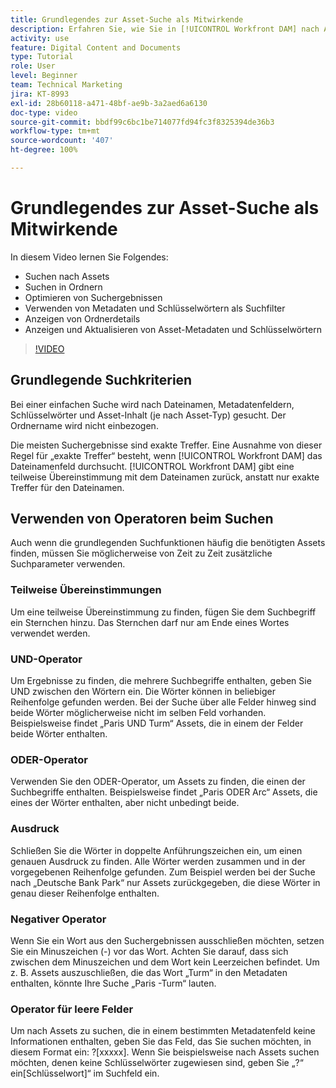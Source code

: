 ```yaml
---
title: Grundlegendes zur Asset-Suche als Mitwirkende
description: Erfahren Sie, wie Sie in [!UICONTROL Workfront DAM] nach Assets suchen, in Ordnern suchen, Suchergebnisse optimieren sowie Metadaten und Schlüsselwörter als Suchfilter verwenden.
activity: use
feature: Digital Content and Documents
type: Tutorial
role: User
level: Beginner
team: Technical Marketing
jira: KT-8993
exl-id: 28b60118-a471-48bf-ae9b-3a2aed6a6130
doc-type: video
source-git-commit: bbdf99c6bc1be714077fd94fc3f8325394de36b3
workflow-type: tm+mt
source-wordcount: '407'
ht-degree: 100%

---
```


# Grundlegendes zur Asset-Suche als Mitwirkende

In diesem Video lernen Sie Folgendes:

* Suchen nach Assets
* Suchen in Ordnern
* Optimieren von Suchergebnissen
* Verwenden von Metadaten und Schlüsselwörtern als Suchfilter
* Anzeigen von Ordnerdetails
* Anzeigen und Aktualisieren von Asset-Metadaten und Schlüsselwörtern

>[!VIDEO](https://video.tv.adobe.com/v/3453932/?quality=12&learn=on&enablevpops=1&captions=ger)

## Grundlegende Suchkriterien

Bei einer einfachen Suche wird nach Dateinamen, Metadatenfeldern, Schlüsselwörter und Asset-Inhalt (je nach Asset-Typ) gesucht. Der Ordnername wird nicht einbezogen.

Die meisten Suchergebnisse sind exakte Treffer. Eine Ausnahme von dieser Regel für „exakte Treffer“ besteht, wenn [!UICONTROL Workfront DAM] das Dateinamenfeld durchsucht. [!UICONTROL Workfront DAM] gibt eine teilweise Übereinstimmung mit dem Dateinamen zurück, anstatt nur exakte Treffer für den Dateinamen.

## Verwenden von Operatoren beim Suchen

Auch wenn die grundlegenden Suchfunktionen häufig die benötigten Assets finden, müssen Sie möglicherweise von Zeit zu Zeit zusätzliche Suchparameter verwenden.

### Teilweise Übereinstimmungen

Um eine teilweise Übereinstimmung zu finden, fügen Sie dem Suchbegriff ein Sternchen hinzu. Das Sternchen darf nur am Ende eines Wortes verwendet werden.

### UND-Operator

Um Ergebnisse zu finden, die mehrere Suchbegriffe enthalten, geben Sie UND zwischen den Wörtern ein. Die Wörter können in beliebiger Reihenfolge gefunden werden. Bei der Suche über alle Felder hinweg sind beide Wörter möglicherweise nicht im selben Feld vorhanden. Beispielsweise findet „Paris UND Turm“ Assets, die in einem der Felder beide Wörter enthalten.

### ODER-Operator

Verwenden Sie den ODER-Operator, um Assets zu finden, die einen der Suchbegriffe enthalten. Beispielsweise findet „Paris ODER Arc“ Assets, die eines der Wörter enthalten, aber nicht unbedingt beide.

### Ausdruck

Schließen Sie die Wörter in doppelte Anführungszeichen ein, um einen genauen Ausdruck zu finden. Alle Wörter werden zusammen und in der vorgegebenen Reihenfolge gefunden. Zum Beispiel werden bei der Suche nach „Deutsche Bank Park“ nur Assets zurückgegeben, die diese Wörter in genau dieser Reihenfolge enthalten.

### Negativer Operator

Wenn Sie ein Wort aus den Suchergebnissen ausschließen möchten, setzen Sie ein Minuszeichen (-) vor das Wort. Achten Sie darauf, dass sich zwischen dem Minuszeichen und dem Wort kein Leerzeichen befindet. Um z. B. Assets auszuschließen, die das Wort „Turm“ in den Metadaten enthalten, könnte Ihre Suche „Paris -Turm“ lauten.

### Operator für leere Felder

Um nach Assets zu suchen, die in einem bestimmten Metadatenfeld keine Informationen enthalten, geben Sie das Feld, das Sie suchen möchten, in diesem Format ein: ?[xxxxx]. Wenn Sie beispielsweise nach Assets suchen möchten, denen keine Schlüsselwörter zugewiesen sind, geben Sie „?“ ein[Schlüsselwort]“ im Suchfeld ein.
